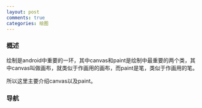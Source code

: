 ```yaml
---
layout: post
comments: true
categories: 绘图
---
```

### 概述
  绘制是android中重要的一环，其中canvas和paint是绘制中最重要的两个类，其中canvas叫做画布，就类似于作画用的画布，而paint是笔，类似于作画用的笔。

  所以这里主要介绍canvas以及paint。

### 导航



  

  
  

  


